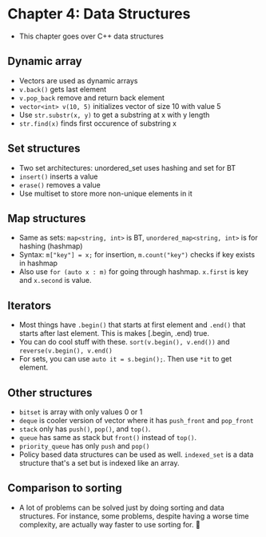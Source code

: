 Chapter 4: Data Structures
===
 * This chapter goes over C++ data structures

Dynamic array
---
 * Vectors are used as dynamic arrays 
 * `v.back()` gets last element
 * `v.pop_back` remove and return back element
 * `vector<int> v(10, 5)` initializes vector of size 10 with value 5
 * Use `str.substr(x, y)` to get a substring at x with y length
 * `str.find(x)` finds first occurence of substring x

Set structures
---
 * Two set architectures: unordered_set uses hashing and set for BT
 * `insert()` inserts a value 
 * `erase()` removes a value
 * Use multiset to store more non-unique elements in it

Map structures
---
 * Same as sets: `map<string, int>` is BT, `unordered_map<string, int>` is for hashing (hashmap)
 * Syntax: `m["key"] = x;` for insertion, `m.count("key")` checks if key exists in hashmap
 * Also use `for (auto x : m)` for going through hashmap. `x.first` is key and `x.second` is value.

Iterators
---
 * Most things have `.begin()` that starts at first element and `.end()` that starts after last element. This is makes [.begin, .end) true.
 * You can do cool stuff with these. `sort(v.begin(), v.end())` and `reverse(v.begin(), v.end()`
 * For sets, you can use `auto it = s.begin();`. Then use `*it` to get element.
 
Other structures
---   
 * `bitset` is array with only values 0 or 1
 * `deque` is cooler version of vector where it has `push_front` and `pop_front`
 * `stack` only has `push()`, `pop()`, and `top()`.
 * `queue` has same as stack but `front()` instead of `top()`.
 * `priority_queue` has only `push` and `pop()`
 * Policy based data structures can be used as well. `indexed_set` is a data structure that's a set but is indexed like an array. 

Comparison to sorting
---
 * A lot of problems can be solved just by doing sorting and data structures. For instance, some problems, despite having a worse time complexity, are actually way faster to use sorting for. 

